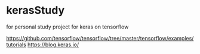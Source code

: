 # kerasStudy
for personal study project for keras on tensorflow

https://github.com/tensorflow/tensorflow/tree/master/tensorflow/examples/tutorials
https://blog.keras.io/


